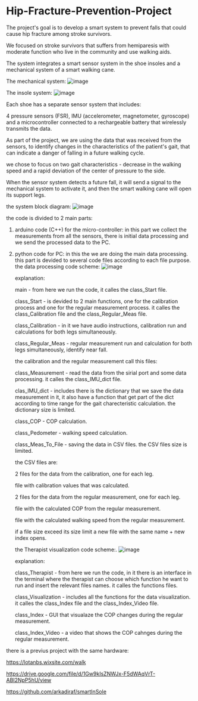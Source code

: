 # Hip-Fracture-Prevention-Project
The project's goal is to develop a smart system to prevent falls that could cause hip fracture among stroke survivors. 

We focused on stroke survivors that suffers from hemiparesis with moderate function who live in the community and use walking aids.

The system integrates a smart sensor system in the shoe insoles and a mechanical system of a smart walking cane.

The mechanical system:
![image](https://github.com/noa181/Hip-Fracture-Prevention-Project/assets/130772888/16b513a6-5b39-4828-a069-7e0c13c458e6)

The insole system:
![image](https://github.com/noa181/Hip-Fracture-Prevention-Project/assets/130772888/d377d088-ffaf-44c6-8e5d-2a79a24ee451)

Each shoe has a separate sensor system that includes:

4 pressure sensors (FSR), IMU (accelerometer, magnetometer, gyroscope) and a microcontroller connected to a rechargeable battery that wirelessly transmits the data.

As part of the project, we are using the data that was received from the sensors, to identify changes in the characteristics of the patient's gait, that can indicate a danger of falling in a future walking cycle. 

we chose to focus on two gait characteristics - decrease in the walking speed and a rapid deviation of the center of pressure to the side.

When the sensor system detects a future fall, it will send a signal to the mechanical system to activate it, and then the smart walking cane will open its support legs. 

the system block diagram:
![image](https://github.com/noa181/Hip-Fracture-Prevention-Project/assets/130772888/be51e72f-09a3-4349-9a5b-0f7bfa3ce0e3)

the code is divided to 2 main parts:
1. arduino code (C++) for the micro-controller:
   in this part we collect the measurements from all the sensors, there is initial data processing and we     send the processed data to the PC.
   
2. python code for PC:
   in this the we are doing the main data processing.
   this part is devided to several code files according to each file purpose.
   the data processing code scheme:
   ![image](https://github.com/noa181/Hip-Fracture-Prevention-Project/assets/130772888/1c89c14e-c83b-4aea-8d55-228ede9410af)

   explanation:

   main - from here we run the code, it calles the class_Start file.

   class_Start - is devided to 2 main functions, one for the calibration process and one for the regular      measurement process. it calles the class_Calibration file and the class_Regular_Meas file.

   class_Calibration - in it we have audio instructions, calibration run and calculations for both legs       simultaneously.

   class_Regular_Meas - regular measurement run and calculation for both legs simultaneously, identify        near fall.

   the calibration and the regular measurement call this files:

   class_Measurement - read the data from the sirial port and some data processing. it calles the             class_IMU_dict file.

   clas_IMU_dict - includes there is the dictionary that we save the data measurement in it, it also have     a function that get part of the dict according to time range for the gait charecteristic calculation.      the dictionary size is limited.

   class_COP - COP calculation.

   class_Pedometer - walking speed calculation.

   class_Meas_To_File - saving the data in CSV files. the CSV files size is limited.

   the CSV files are:

   2 files for the data from the calibration, one for each leg.

   file with calibration values that was calculated.

   2 files for the data from the regular measurement, one for each leg.

   file with the calculated COP from the regular measurement.

   file with the calculated walking speed from the regular measurement.

   if a file size exceed its size limit a new file with the same name + new index opens.

   the Therapist visualization code scheme:.
![image](https://github.com/noa181/Hip-Fracture-Prevention-Project/assets/130772888/87684b12-74d6-4a7b-afc7-6c45fad6aab6)

   explanation:

   class_Therapist - from here we run the code, in it there is an interface in the terminal where the         therapist can choose which function he want to run and insert the relevant files names. it calles the      functions files.

   class_Visualization - includes all the functions for the data visualization. it calles the class_Index     file and the class_Index_Video file.

   class_Index - GUI that visualaze the COP changes during the regular measurement.

   class_Index_Video - a video that shows the COP cahnges during the regular measurement. 



there is a previus project with the same hardware:

https://lotanbs.wixsite.com/walk

https://drive.google.com/file/d/1Gw9kIsZNWJx-F5dWAqVrT-ABI2NpP5hU/view

https://github.com/arkadiraf/smartInSole
